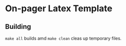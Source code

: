 # On-pager Latex Template

## Building
```make all``` builds amd ```make clean``` cleas up temporary files. 
